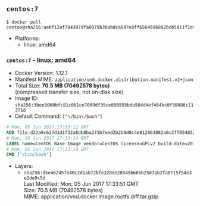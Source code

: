 ## `centos:7`

```console
$ docker pull centos@sha256:aebf12af704307dfa0079b3babdca8d7e8ff6564696882bcb5d11f1d461f9ee9
```

-	Platforms:
	-	linux; amd64

### `centos:7` - linux; amd64

-	Docker Version: 1.12.1
-	Manifest MIME: `application/vnd.docker.distribution.manifest.v2+json`
-	Total Size: **70.5 MB (70492578 bytes)**  
	(compressed transfer size, not on-disk size)
-	Image ID: `sha256:3bee3060bfc81c061ce7069df35ce090593bda584d4ef464bc0f38086c11371d`
-	Default Command: `["\/bin\/bash"]`

```dockerfile
# Mon, 05 Jun 2017 17:33:11 GMT
ADD file:d22a9c627d1d1f32a8db8ba273b7eed2b2b8d0c4e812063082a0c2ff0548525a in / 
# Mon, 05 Jun 2017 17:33:14 GMT
LABEL name=CentOS Base Image vendor=CentOS license=GPLv2 build-date=20170605
# Mon, 05 Jun 2017 17:33:14 GMT
CMD ["/bin/bash"]
```

-	Layers:
	-	`sha256:d5e46245fe40c2d1ab72bfe328de28549b605b2587ab2fa8715f54e3e2de9c5d`  
		Last Modified: Mon, 05 Jun 2017 17:33:51 GMT  
		Size: 70.5 MB (70492578 bytes)  
		MIME: application/vnd.docker.image.rootfs.diff.tar.gzip
